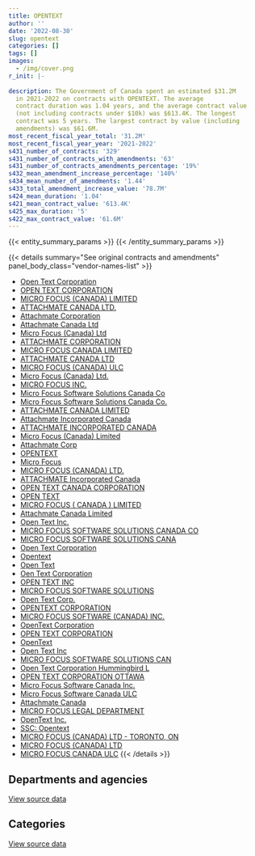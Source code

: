 ```yaml
---
title: OPENTEXT
author: ''
date: '2022-08-30'
slug: opentext
categories: []
tags: []
images:
  - /img/cover.png
r_init: |-
  
description: The Government of Canada spent an estimated $31.2M
  in 2021-2022 on contracts with OPENTEXT. The average
  contract duration was 1.04 years, and the average contract value
  (not including contracts under $10k) was $613.4K. The longest
  contract was 5 years. The largest contract by value (including
  amendments) was $61.6M.
most_recent_fiscal_year_total: '31.2M'
most_recent_fiscal_year_year: '2021-2022'
s431_number_of_contracts: '329'
s431_number_of_contracts_with_amendments: '63'
s431_number_of_contracts_amendments_percentage: '19%'
s432_mean_amendment_increase_percentage: '140%'
s434_mean_number_of_amendments: '1.44'
s433_total_amendment_increase_value: '78.7M'
s424_mean_duration: '1.04'
s421_mean_contract_value: '613.4K'
s425_max_duration: '5'
s422_max_contract_value: '61.6M'
---
```


<script src="/rmarkdown-libs/htmlwidgets/htmlwidgets.js"></script>
<link href="/rmarkdown-libs/datatables-css/datatables-crosstalk.css" rel="stylesheet" />
<script src="/rmarkdown-libs/datatables-binding/datatables.js"></script>
<script src="/rmarkdown-libs/jquery/jquery-3.6.0.min.js"></script>
<link href="/rmarkdown-libs/dt-core-bootstrap/css/dataTables.bootstrap.min.css" rel="stylesheet" />
<link href="/rmarkdown-libs/dt-core-bootstrap/css/dataTables.bootstrap.extra.css" rel="stylesheet" />
<script src="/rmarkdown-libs/dt-core-bootstrap/js/jquery.dataTables.min.js"></script>
<script src="/rmarkdown-libs/dt-core-bootstrap/js/dataTables.bootstrap.min.js"></script>
<link href="/rmarkdown-libs/crosstalk/css/crosstalk.min.css" rel="stylesheet" />
<script src="/rmarkdown-libs/crosstalk/js/crosstalk.min.js"></script>
<script src="/rmarkdown-libs/htmlwidgets/htmlwidgets.js"></script>
<link href="/rmarkdown-libs/datatables-css/datatables-crosstalk.css" rel="stylesheet" />
<script src="/rmarkdown-libs/datatables-binding/datatables.js"></script>
<script src="/rmarkdown-libs/jquery/jquery-3.6.0.min.js"></script>
<link href="/rmarkdown-libs/dt-core-bootstrap/css/dataTables.bootstrap.min.css" rel="stylesheet" />
<link href="/rmarkdown-libs/dt-core-bootstrap/css/dataTables.bootstrap.extra.css" rel="stylesheet" />
<script src="/rmarkdown-libs/dt-core-bootstrap/js/jquery.dataTables.min.js"></script>
<script src="/rmarkdown-libs/dt-core-bootstrap/js/dataTables.bootstrap.min.js"></script>
<link href="/rmarkdown-libs/crosstalk/css/crosstalk.min.css" rel="stylesheet" />
<script src="/rmarkdown-libs/crosstalk/js/crosstalk.min.js"></script>

{{< entity_summary_params >}}
{{< /entity_summary_params >}}

{{< details summary="See original contracts and amendments" panel_body_class="vendor-names-list" >}}
- [Open Text Corporation](https://search.open.canada.ca/en/ct/?sort=contract_value_f%20desc&page=1&search_text=%22Open%20Text%20Corporation%22)
- [OPEN TEXT CORPORATION](https://search.open.canada.ca/en/ct/?sort=contract_value_f%20desc&page=1&search_text=%22OPEN%20TEXT%20CORPORATION%22)
- [MICRO FOCUS (CANADA) LIMITED](https://search.open.canada.ca/en/ct/?sort=contract_value_f%20desc&page=1&search_text=%22MICRO%20FOCUS%20%28CANADA%29%20LIMITED%22)
- [ATTACHMATE CANADA LTD.](https://search.open.canada.ca/en/ct/?sort=contract_value_f%20desc&page=1&search_text=%22ATTACHMATE%20CANADA%20LTD.%22)
- [Attachmate Corporation](https://search.open.canada.ca/en/ct/?sort=contract_value_f%20desc&page=1&search_text=%22Attachmate%20Corporation%22)
- [Attachmate Canada Ltd](https://search.open.canada.ca/en/ct/?sort=contract_value_f%20desc&page=1&search_text=%22Attachmate%20Canada%20Ltd%22)
- [Micro Focus (Canada) Ltd](https://search.open.canada.ca/en/ct/?sort=contract_value_f%20desc&page=1&search_text=%22Micro%20Focus%20%28Canada%29%20Ltd%22)
- [ATTACHMATE CORPORATION](https://search.open.canada.ca/en/ct/?sort=contract_value_f%20desc&page=1&search_text=%22ATTACHMATE%20CORPORATION%22)
- [MICRO FOCUS CANADA LIMITED](https://search.open.canada.ca/en/ct/?sort=contract_value_f%20desc&page=1&search_text=%22MICRO%20FOCUS%20CANADA%20LIMITED%22)
- [ATTACHMATE CANADA LTD](https://search.open.canada.ca/en/ct/?sort=contract_value_f%20desc&page=1&search_text=%22ATTACHMATE%20CANADA%20LTD%22)
- [MICRO FOCUS (CANADA) ULC](https://search.open.canada.ca/en/ct/?sort=contract_value_f%20desc&page=1&search_text=%22MICRO%20FOCUS%20%28CANADA%29%20ULC%22)
- [Micro Focus (Canada) Ltd.](https://search.open.canada.ca/en/ct/?sort=contract_value_f%20desc&page=1&search_text=%22Micro%20Focus%20%28Canada%29%20Ltd.%22)
- [MICRO FOCUS INC.](https://search.open.canada.ca/en/ct/?sort=contract_value_f%20desc&page=1&search_text=%22MICRO%20FOCUS%20INC.%22)
- [Micro Focus Software Solutions Canada Co](https://search.open.canada.ca/en/ct/?sort=contract_value_f%20desc&page=1&search_text=%22Micro%20Focus%20Software%20Solutions%20Canada%20Co%22)
- [Micro Focus Software Solutions Canada Co.](https://search.open.canada.ca/en/ct/?sort=contract_value_f%20desc&page=1&search_text=%22Micro%20Focus%20Software%20Solutions%20Canada%20Co.%22)
- [ATTACHMATE CANADA LIMITED](https://search.open.canada.ca/en/ct/?sort=contract_value_f%20desc&page=1&search_text=%22ATTACHMATE%20CANADA%20LIMITED%22)
- [Attachmate Incorporated Canada](https://search.open.canada.ca/en/ct/?sort=contract_value_f%20desc&page=1&search_text=%22Attachmate%20Incorporated%20Canada%22)
- [ATTACHMATE INCORPORATED CANADA](https://search.open.canada.ca/en/ct/?sort=contract_value_f%20desc&page=1&search_text=%22ATTACHMATE%20INCORPORATED%20CANADA%22)
- [Micro Focus (Canada) Limited](https://search.open.canada.ca/en/ct/?sort=contract_value_f%20desc&page=1&search_text=%22Micro%20Focus%20%28Canada%29%20Limited%22)
- [Attachmate Corp](https://search.open.canada.ca/en/ct/?sort=contract_value_f%20desc&page=1&search_text=%22Attachmate%20Corp%22)
- [OPENTEXT](https://search.open.canada.ca/en/ct/?sort=contract_value_f%20desc&page=1&search_text=%22OPENTEXT%22)
- [Micro Focus](https://search.open.canada.ca/en/ct/?sort=contract_value_f%20desc&page=1&search_text=%22Micro%20Focus%22)
- [MICRO FOCUS (CANADA) LTD.](https://search.open.canada.ca/en/ct/?sort=contract_value_f%20desc&page=1&search_text=%22MICRO%20FOCUS%20%28CANADA%29%20LTD.%22)
- [ATTACHMATE Incorporated Canada](https://search.open.canada.ca/en/ct/?sort=contract_value_f%20desc&page=1&search_text=%22ATTACHMATE%20Incorporated%20Canada%22)
- [OPEN TEXT CANADA CORPORATION](https://search.open.canada.ca/en/ct/?sort=contract_value_f%20desc&page=1&search_text=%22OPEN%20TEXT%20CANADA%20CORPORATION%22)
- [OPEN TEXT](https://search.open.canada.ca/en/ct/?sort=contract_value_f%20desc&page=1&search_text=%22OPEN%20TEXT%22)
- [MICRO FOCUS ( CANADA ) LIMITED](https://search.open.canada.ca/en/ct/?sort=contract_value_f%20desc&page=1&search_text=%22MICRO%20FOCUS%20%28%20CANADA%20%29%20LIMITED%22)
- [Attachmate Canada Limited](https://search.open.canada.ca/en/ct/?sort=contract_value_f%20desc&page=1&search_text=%22Attachmate%20Canada%20Limited%22)
- [Open Text Inc.](https://search.open.canada.ca/en/ct/?sort=contract_value_f%20desc&page=1&search_text=%22Open%20Text%20Inc.%22)
- [MICRO FOCUS SOFTWARE SOLUTIONS CANADA CO](https://search.open.canada.ca/en/ct/?sort=contract_value_f%20desc&page=1&search_text=%22MICRO%20FOCUS%20SOFTWARE%20SOLUTIONS%20CANADA%20CO%22)
- [MICRO FOCUS SOFTWARE SOLUTIONS CANA](https://search.open.canada.ca/en/ct/?sort=contract_value_f%20desc&page=1&search_text=%22MICRO%20FOCUS%20SOFTWARE%20SOLUTIONS%20CANA%22)
- [Open Text Corporation](https://search.open.canada.ca/en/ct/?sort=contract_value_f%20desc&page=1&search_text=%22Open%20Text%20%20Corporation%22)
- [Opentext](https://search.open.canada.ca/en/ct/?sort=contract_value_f%20desc&page=1&search_text=%22Opentext%22)
- [Open Text](https://search.open.canada.ca/en/ct/?sort=contract_value_f%20desc&page=1&search_text=%22Open%20Text%22)
- [Oen Text Corporation](https://search.open.canada.ca/en/ct/?sort=contract_value_f%20desc&page=1&search_text=%22Oen%20Text%20Corporation%22)
- [OPEN TEXT INC](https://search.open.canada.ca/en/ct/?sort=contract_value_f%20desc&page=1&search_text=%22OPEN%20TEXT%20INC%22)
- [MICRO FOCUS SOFTWARE SOLUTIONS](https://search.open.canada.ca/en/ct/?sort=contract_value_f%20desc&page=1&search_text=%22MICRO%20FOCUS%20SOFTWARE%20SOLUTIONS%22)
- [Open Text Corp.](https://search.open.canada.ca/en/ct/?sort=contract_value_f%20desc&page=1&search_text=%22Open%20Text%20Corp.%22)
- [OPENTEXT CORPORATION](https://search.open.canada.ca/en/ct/?sort=contract_value_f%20desc&page=1&search_text=%22OPENTEXT%20CORPORATION%22)
- [MICRO FOCUS SOFTWARE (CANADA) INC.](https://search.open.canada.ca/en/ct/?sort=contract_value_f%20desc&page=1&search_text=%22MICRO%20FOCUS%20SOFTWARE%20%28CANADA%29%20INC.%22)
- [OpenText Corporation](https://search.open.canada.ca/en/ct/?sort=contract_value_f%20desc&page=1&search_text=%22OpenText%20Corporation%22)
- [OPEN TEXT CORPORATION](https://search.open.canada.ca/en/ct/?sort=contract_value_f%20desc&page=1&search_text=%22OPEN%20TEXT%20%20CORPORATION%22)
- [OpenText](https://search.open.canada.ca/en/ct/?sort=contract_value_f%20desc&page=1&search_text=%22OpenText%22)
- [Open Text Inc](https://search.open.canada.ca/en/ct/?sort=contract_value_f%20desc&page=1&search_text=%22Open%20Text%20Inc%22)
- [MICRO FOCUS SOFTWARE SOLUTIONS CAN](https://search.open.canada.ca/en/ct/?sort=contract_value_f%20desc&page=1&search_text=%22MICRO%20FOCUS%20SOFTWARE%20SOLUTIONS%20CAN%22)
- [Open Text Corporation Hummingbird L](https://search.open.canada.ca/en/ct/?sort=contract_value_f%20desc&page=1&search_text=%22Open%20Text%20Corporation%20Hummingbird%20L%22)
- [OPEN TEXT CORPORATION OTTAWA](https://search.open.canada.ca/en/ct/?sort=contract_value_f%20desc&page=1&search_text=%22OPEN%20TEXT%20CORPORATION%20OTTAWA%22)
- [Micro Focus Software Canada Inc.](https://search.open.canada.ca/en/ct/?sort=contract_value_f%20desc&page=1&search_text=%22Micro%20Focus%20Software%20Canada%20Inc.%22)
- [Micro Focus Software Canada ULC](https://search.open.canada.ca/en/ct/?sort=contract_value_f%20desc&page=1&search_text=%22Micro%20Focus%20Software%20Canada%20ULC%22)
- [Attachmate Canada](https://search.open.canada.ca/en/ct/?sort=contract_value_f%20desc&page=1&search_text=%22Attachmate%20Canada%22)
- [MICRO FOCUS LEGAL DEPARTMENT](https://search.open.canada.ca/en/ct/?sort=contract_value_f%20desc&page=1&search_text=%22MICRO%20FOCUS%20LEGAL%20DEPARTMENT%22)
- [OpenText Inc.](https://search.open.canada.ca/en/ct/?sort=contract_value_f%20desc&page=1&search_text=%22OpenText%20Inc.%22)
- [SSC: Opentext](https://search.open.canada.ca/en/ct/?sort=contract_value_f%20desc&page=1&search_text=%22SSC%3a%20%20Opentext%22)
- [MICRO FOCUS (CANADA) LTD - TORONTO, ON](https://search.open.canada.ca/en/ct/?sort=contract_value_f%20desc&page=1&search_text=%22MICRO%20FOCUS%20%28CANADA%29%20LTD%20-%20TORONTO%2c%20ON%22)
- [MICRO FOCUS (CANADA) LTD](https://search.open.canada.ca/en/ct/?sort=contract_value_f%20desc&page=1&search_text=%22MICRO%20FOCUS%20%28CANADA%29%20LTD%22)
- [MICRO FOCUS CANADA ULC](https://search.open.canada.ca/en/ct/?sort=contract_value_f%20desc&page=1&search_text=%22MICRO%20FOCUS%20CANADA%20ULC%22)
{{< /details >}}

## Departments and agencies

<div id="htmlwidget-1" style="width:100%;height:auto;" class="datatables html-widget"></div>
<script type="application/json" data-for="htmlwidget-1">{"x":{"style":"bootstrap","filter":"none","vertical":false,"data":[["<a href=\"/departments/aafc-aac/\">Agriculture and Agri-Food Canada<\/a>","<a href=\"/departments/aandc-aadnc/\">Crown-Indigenous Relations and Northern Affairs Canada<\/a>","<a href=\"/departments/atssc-scdata/\">Administrative Tribunals Support Service of Canada<\/a>","<a href=\"/departments/cbsa-asfc/\">Canada Border Services Agency<\/a>","<a href=\"/departments/cfia-acia/\">Canadian Food Inspection Agency<\/a>","<a href=\"/departments/chrc-ccdp/\">Canadian Human Rights Commission<\/a>","<a href=\"/departments/cic/\">Immigration, Refugees and Citizenship Canada<\/a>","<a href=\"/departments/cihr-irsc/\">Canadian Institutes of Health Research<\/a>","<a href=\"/departments/cnsc-ccsn/\">Canadian Nuclear Safety Commission<\/a>","<a href=\"/departments/cra-arc/\">Canada Revenue Agency<\/a>","<a href=\"/departments/crtc/\">Canadian Radio-television and Telecommunications Commission<\/a>","<a href=\"/departments/csa-asc/\">Canadian Space Agency<\/a>","<a href=\"/departments/csc-scc/\">Correctional Service of Canada<\/a>","<a href=\"/departments/cta-otc/\">Canadian Transportation Agency<\/a>","<a href=\"/departments/dfatd-maecd/\">Global Affairs Canada<\/a>","<a href=\"/departments/dfo-mpo/\">Fisheries and Oceans Canada<\/a>","<a href=\"/departments/dnd-mdn/\">National Defence<\/a>","<a href=\"/departments/esdc-edsc/\">Employment and Social Development Canada<\/a>","<a href=\"/departments/fja-cmf/\">Office of the Commissioner for Federal Judicial Affairs Canada<\/a>","<a href=\"/departments/hc-sc/\">Health Canada<\/a>","<a href=\"/departments/iaac-aeic/\">Impact Assessment Agency of Canada<\/a>","<a href=\"/departments/ic/\">Innovation, Science and Economic Development Canada<\/a>","<a href=\"/departments/isc-sac/\">Indigenous Services Canada<\/a>","<a href=\"/departments/nrc-cnrc/\">National Research Council Canada<\/a>","<a href=\"/departments/nrcan-rncan/\">Natural Resources Canada<\/a>","<a href=\"/departments/nserc-crsng/\">Natural Sciences and Engineering Research Council of Canada<\/a>","<a href=\"/departments/oag-bvg/\">Office of the Auditor General of Canada<\/a>","<a href=\"/departments/ocol-clo/\">Office of the Commissioner of Official Languages<\/a>","<a href=\"/departments/pch/\">Canadian Heritage<\/a>","<a href=\"/departments/phac-aspc/\">Public Health Agency of Canada<\/a>","<a href=\"/departments/ps-sp/\">Public Safety Canada<\/a>","<a href=\"/departments/pwgsc-tpsgc/\">Public Services and Procurement Canada<\/a>","<a href=\"/departments/rcmp-grc/\">Royal Canadian Mounted Police<\/a>","<a href=\"/departments/ssc-spc/\">Shared Services Canada<\/a>","<a href=\"/departments/statcan/\">Statistics Canada<\/a>","<a href=\"/departments/tbs-sct/\">Treasury Board of Canada Secretariat<\/a>","<a href=\"/departments/tc/\">Transport Canada<\/a>","<a href=\"/departments/vac-acc/\">Veterans Affairs Canada<\/a>","<a href=\"/departments/wd-deo/\">Western Economic Diversification Canada<\/a>"],[37302.35,107732.04,20147.77,161513.75,70976.01,null,72169.24,null,24973,1661932.87,9602.62,16269.82,8759.02,21103.71,7366.83,null,289970.75,1884778.07,19364.34,138029.38,73762.55,185815.82,154521.39,18527.22,83051.36,21767.37,36589.4,47361.3,null,74580,7737.87,9902918.04,27800.69,8733183.23,67585.61,24998.99,257689.64,13008.71,null],[223884.65,290100.96,20202.97,138137.09,44139.34,5929.41,17018.5,13892.22,24973,1495762.89,9655.39,16627.74,null,20330.44,65818.25,null,297977.52,588168.33,20361.09,24917.61,259587.45,235109.37,352678.43,27915.83,17182.98,null,345307.84,null,9714.66,33900,7759.07,15906865.83,null,9006044.65,1292198.25,null,null,6679.85,30826.35],[69575.22,88628.36,20147.77,116585.35,38000.35,30482.16,null,null,24973,1093055.91,null,13692.73,70934.28,17933.56,115540.67,78867,281633.29,753133.56,21647.82,59615.43,395500,960495.63,22724.13,23920.47,109867.58,null,76135.16,39424.93,13280.34,null,null,15529707.93,null,11017659.47,1524.43,null,58170.25,4127.38,35336.32],[167020.18,null,20605.01,668564.41,17840.47,30482.16,null,13012.96,24973,1210234.34,null,null,113000,131386.64,44768.92,null,147346.73,365640.99,22745.6,171629.84,395695.21,970053.66,94900.79,24398.9,117706.71,null,38828.92,null,16724,null,null,15448419.19,null,10756373.91,31871.18,null,115597.82,null,null]],"container":"<table class=\"table table-striped table-hover row-border order-column display\">\n  <thead>\n    <tr>\n      <th>Department<\/th>\n      <th>2018-2019<\/th>\n      <th>2019-2020<\/th>\n      <th>2020-2021<\/th>\n      <th>2021-2022<\/th>\n    <\/tr>\n  <\/thead>\n<\/table>","options":{"order":[[4,"desc"]],"pageLength":10,"autoWidth":true,"columnDefs":[{"targets":1,"render":"function(data, type, row, meta) {\n    return type !== 'display' ? data : DTWidget.formatCurrency(data, \"$\", 2, 3, \",\", \".\", true, null);\n  }"},{"targets":2,"render":"function(data, type, row, meta) {\n    return type !== 'display' ? data : DTWidget.formatCurrency(data, \"$\", 2, 3, \",\", \".\", true, null);\n  }"},{"targets":3,"render":"function(data, type, row, meta) {\n    return type !== 'display' ? data : DTWidget.formatCurrency(data, \"$\", 2, 3, \",\", \".\", true, null);\n  }"},{"targets":4,"render":"function(data, type, row, meta) {\n    return type !== 'display' ? data : DTWidget.formatCurrency(data, \"$\", 2, 3, \",\", \".\", true, null);\n  }"},{"width":"16%","targets":[1,2,3,4]},{"className":"dt-right","targets":[1,2,3,4]}],"orderClasses":false}},"evals":["options.columnDefs.0.render","options.columnDefs.1.render","options.columnDefs.2.render","options.columnDefs.3.render"],"jsHooks":[]}</script>
<p class="text-right">
<a href="https://github.com/GoC-Spending/contracts-data/tree/main/data/out/vendors/opentext/summary_by_fiscal_year_by_department.csv" class="source-data-link btn btn-link">View source data</a>
</p>

## Categories

<div id="htmlwidget-2" style="width:100%;height:auto;" class="datatables html-widget"></div>
<script type="application/json" data-for="htmlwidget-2">{"x":{"style":"bootstrap","filter":"none","vertical":false,"data":[["<a href=\"/categories/other/\">(Other)<\/a>","<a href=\"/categories/facilities_and_construction/\">Facilities and construction<\/a>","<a href=\"/categories/office_management/\">Office management<\/a>","<a href=\"/categories/defence/\">Defence<\/a>","<a href=\"/categories/professional_services/\">Professional services<\/a>","<a href=\"/categories/information_technology/\">Information technology<\/a>","<a href=\"/categories/human_capital/\">Human capital<\/a>"],[null,null,133611.58,276749.75,588888.56,23283640.87,null],[null,null,44659.21,297977.52,1663889.7,28818788.06,24353.46],[588017.28,null,null,281633.29,842577.62,29420711.85,49380.42],[679197.18,1105.67,null,147346.73,1021997.14,29285201.81,24973]],"container":"<table class=\"table table-striped table-hover row-border order-column display\">\n  <thead>\n    <tr>\n      <th>Category<\/th>\n      <th>2018-2019<\/th>\n      <th>2019-2020<\/th>\n      <th>2020-2021<\/th>\n      <th>2021-2022<\/th>\n    <\/tr>\n  <\/thead>\n<\/table>","options":{"order":[[4,"desc"]],"dom":"t","pageLength":30,"autoWidth":true,"columnDefs":[{"targets":1,"render":"function(data, type, row, meta) {\n    return type !== 'display' ? data : DTWidget.formatCurrency(data, \"$\", 2, 3, \",\", \".\", true, null);\n  }"},{"targets":2,"render":"function(data, type, row, meta) {\n    return type !== 'display' ? data : DTWidget.formatCurrency(data, \"$\", 2, 3, \",\", \".\", true, null);\n  }"},{"targets":3,"render":"function(data, type, row, meta) {\n    return type !== 'display' ? data : DTWidget.formatCurrency(data, \"$\", 2, 3, \",\", \".\", true, null);\n  }"},{"targets":4,"render":"function(data, type, row, meta) {\n    return type !== 'display' ? data : DTWidget.formatCurrency(data, \"$\", 2, 3, \",\", \".\", true, null);\n  }"},{"width":"16%","targets":[1,2,3,4]},{"className":"dt-right","targets":[1,2,3,4]}],"orderClasses":false,"lengthMenu":[10,25,30,50,100]}},"evals":["options.columnDefs.0.render","options.columnDefs.1.render","options.columnDefs.2.render","options.columnDefs.3.render"],"jsHooks":[]}</script>
<p class="text-right">
<a href="https://github.com/GoC-Spending/contracts-data/tree/main/data/out/vendors/opentext/summary_by_fiscal_year_by_category.csv" class="source-data-link btn btn-link">View source data</a>
</p>
